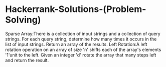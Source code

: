 # Hackerrank-Solutions-(Problem-Solving)

Sparse Array:There is a collection of input strings and a collection of query strings. 
             For each query string, determine how many times it occurs in the list of
             input strings. Return an array of the results. 
Left Rotation:A left rotation operation on an array of size 'n' shifts each of the 
              array's elements '1'unit to the left. Given an integer 'd'  rotate the 
              array that many steps left and return the result. 
